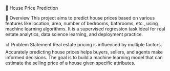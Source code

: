 
🏡 House Price Prediction


📌 Overview
This project aims to predict house prices based on various features like location, area, number of bedrooms, bathrooms, etc., using machine learning algorithms. It is a supervised regression task ideal for real estate analytics, data science learning, and deployment practice.

📊 Problem Statement
Real estate pricing is influenced by multiple factors. Accurately predicting house prices helps buyers, sellers, and agents make informed decisions. The goal is to build a machine learning model that can estimate the selling price of a house given specific attributes.

